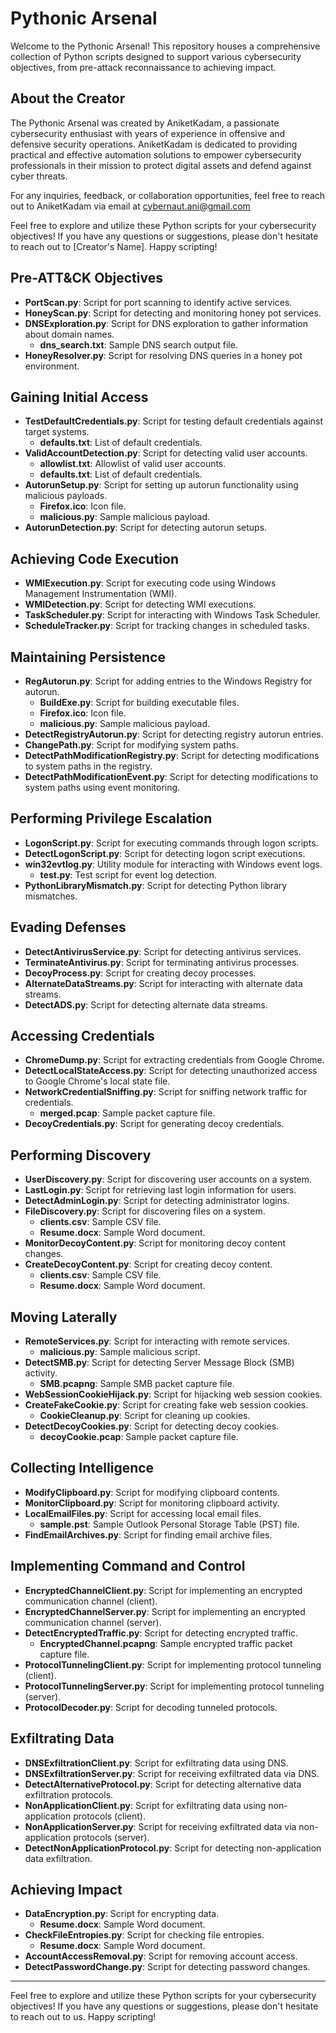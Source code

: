 # Pythonic Arsenal

Welcome to the Pythonic Arsenal! This repository houses a comprehensive collection of Python scripts designed to support various cybersecurity objectives, from pre-attack reconnaissance to achieving impact.

## About the Creator

The Pythonic Arsenal was created by AniketKadam, a passionate cybersecurity enthusiast with years of experience in offensive and defensive security operations. AniketKadam is dedicated to providing practical and effective automation solutions to empower cybersecurity professionals in their mission to protect digital assets and defend against cyber threats.

For any inquiries, feedback, or collaboration opportunities, feel free to reach out to AniketKadam via email at cybernaut.ani@gmail.com

Feel free to explore and utilize these Python scripts for your cybersecurity objectives! If you have any questions or suggestions, please don't hesitate to reach out to [Creator's Name]. Happy scripting!

## Pre-ATT&CK Objectives

- **PortScan.py**: Script for port scanning to identify active services.
- **HoneyScan.py**: Script for detecting and monitoring honey pot services.
- **DNSExploration.py**: Script for DNS exploration to gather information about domain names.
  - **dns_search.txt**: Sample DNS search output file.
- **HoneyResolver.py**: Script for resolving DNS queries in a honey pot environment.

## Gaining Initial Access

- **TestDefaultCredentials.py**: Script for testing default credentials against target systems.
  - **defaults.txt**: List of default credentials.
- **ValidAccountDetection.py**: Script for detecting valid user accounts.
  - **allowlist.txt**: Allowlist of valid user accounts.
  - **defaults.txt**: List of default credentials.
- **AutorunSetup.py**: Script for setting up autorun functionality using malicious payloads.
  - **Firefox.ico**: Icon file.
  - **malicious.py**: Sample malicious payload.
- **AutorunDetection.py**: Script for detecting autorun setups.

## Achieving Code Execution

- **WMIExecution.py**: Script for executing code using Windows Management Instrumentation (WMI).
- **WMIDetection.py**: Script for detecting WMI executions.
- **TaskScheduler.py**: Script for interacting with Windows Task Scheduler.
- **ScheduleTracker.py**: Script for tracking changes in scheduled tasks.

## Maintaining Persistence

- **RegAutorun.py**: Script for adding entries to the Windows Registry for autorun.
  - **BuildExe.py**: Script for building executable files.
  - **Firefox.ico**: Icon file.
  - **malicious.py**: Sample malicious payload.
- **DetectRegistryAutorun.py**: Script for detecting registry autorun entries.
- **ChangePath.py**: Script for modifying system paths.
- **DetectPathModificationRegistry.py**: Script for detecting modifications to system paths in the registry.
- **DetectPathModificationEvent.py**: Script for detecting modifications to system paths using event monitoring.

## Performing Privilege Escalation

- **LogonScript.py**: Script for executing commands through logon scripts.
- **DetectLogonScript.py**: Script for detecting logon script executions.
- **win32evtlog.py**: Utility module for interacting with Windows event logs.
  - **test.py**: Test script for event log detection.
- **PythonLibraryMismatch.py**: Script for detecting Python library mismatches.

## Evading Defenses

- **DetectAntivirusService.py**: Script for detecting antivirus services.
- **TerminateAntivirus.py**: Script for terminating antivirus processes.
- **DecoyProcess.py**: Script for creating decoy processes.
- **AlternateDataStreams.py**: Script for interacting with alternate data streams.
- **DetectADS.py**: Script for detecting alternate data streams.

## Accessing Credentials

- **ChromeDump.py**: Script for extracting credentials from Google Chrome.
- **DetectLocalStateAccess.py**: Script for detecting unauthorized access to Google Chrome's local state file.
- **NetworkCredentialSniffing.py**: Script for sniffing network traffic for credentials.
  - **merged.pcap**: Sample packet capture file.
- **DecoyCredentials.py**: Script for generating decoy credentials.

## Performing Discovery

- **UserDiscovery.py**: Script for discovering user accounts on a system.
- **LastLogin.py**: Script for retrieving last login information for users.
- **DetectAdminLogin.py**: Script for detecting administrator logins.
- **FileDiscovery.py**: Script for discovering files on a system.
  - **clients.csv**: Sample CSV file.
  - **Resume.docx**: Sample Word document.
- **MonitorDecoyContent.py**: Script for monitoring decoy content changes.
- **CreateDecoyContent.py**: Script for creating decoy content.
  - **clients.csv**: Sample CSV file.
  - **Resume.docx**: Sample Word document.

## Moving Laterally

- **RemoteServices.py**: Script for interacting with remote services.
  - **malicious.py**: Sample malicious script.
- **DetectSMB.py**: Script for detecting Server Message Block (SMB) activity.
  - **SMB.pcapng**: Sample SMB packet capture file.
- **WebSessionCookieHijack.py**: Script for hijacking web session cookies.
- **CreateFakeCookie.py**: Script for creating fake web session cookies.
  - **CookieCleanup.py**: Script for cleaning up cookies.
- **DetectDecoyCookies.py**: Script for detecting decoy cookies.
  - **decoyCookie.pcap**: Sample packet capture file.

## Collecting Intelligence

- **ModifyClipboard.py**: Script for modifying clipboard contents.
- **MonitorClipboard.py**: Script for monitoring clipboard activity.
- **LocalEmailFiles.py**: Script for accessing local email files.
  - **sample.pst**: Sample Outlook Personal Storage Table (PST) file.
- **FindEmailArchives.py**: Script for finding email archive files.

## Implementing Command and Control

- **EncryptedChannelClient.py**: Script for implementing an encrypted communication channel (client).
- **EncryptedChannelServer.py**: Script for implementing an encrypted communication channel (server).
- **DetectEncryptedTraffic.py**: Script for detecting encrypted traffic.
  - **EncryptedChannel.pcapng**: Sample encrypted traffic packet capture file.
- **ProtocolTunnelingClient.py**: Script for implementing protocol tunneling (client).
- **ProtocolTunnelingServer.py**: Script for implementing protocol tunneling (server).
- **ProtocolDecoder.py**: Script for decoding tunneled protocols.

## Exfiltrating Data

- **DNSExfiltrationClient.py**: Script for exfiltrating data using DNS.
- **DNSExfiltrationServer.py**: Script for receiving exfiltrated data via DNS.
- **DetectAlternativeProtocol.py**: Script for detecting alternative data exfiltration protocols.
- **NonApplicationClient.py**: Script for exfiltrating data using non-application protocols (client).
- **NonApplicationServer.py**: Script for receiving exfiltrated data via non-application protocols (server).
- **DetectNonApplicationProtocol.py**: Script for detecting non-application data exfiltration.

## Achieving Impact

- **DataEncryption.py**: Script for encrypting data.
  - **Resume.docx**: Sample Word document.
- **CheckFileEntropies.py**: Script for checking file entropies.
  - **Resume.docx**: Sample Word document.
- **AccountAccessRemoval.py**: Script for removing account access.
- **DetectPasswordChange.py**: Script for detecting password changes.

---

Feel free to explore and utilize these Python scripts for your cybersecurity objectives! If you have any questions or suggestions, please don't hesitate to reach out to us. Happy scripting!

